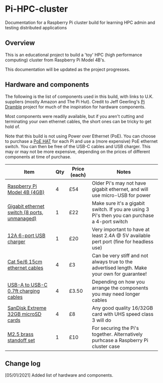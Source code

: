# Pi-HPC-cluster
Documentation for a Raspberry Pi cluster build for learning HPC admin and testing distributed applications

## Overview
This is an educational project to build a 'toy' HPC (high performance computing) cluster from Raspberry Pi Model 4B's.

This documentation will be updated as the project progresses.


## Hardware and components
The following is the list of components used in this build, with links to U.K. suppliers (mostly Amazon and The Pi Hut). Credit to Jeff Geerling's [Pi Dramble](http://www.pidramble.com/) project for much of the inspiration for hardware components.

Most components were readily available, but if you aren't cutting and terminating your own ethernet cables, the short ones can be tricky to get hold of. 

Note that this build is not using Power over Ethernet (PoE). You can choose to purchase a [PoE HAT](https://thepihut.com/products/raspberry-pi-power-over-ethernet-poe-hat) for each Pi and use a (more expensive) PoE ethernet switch. You can then be free of the USB-C cables and USB charger. This may or may not be more expensive, depending on the prices of different components at time of purchase.

|                                   Item                                                          |   Qty  |  Price (each)  |  Notes  |
|  -------------------------------------------------------------------------------------------    |   ---  |  -----  |  -----  |
| [Raspberry Pi Model 4B (4GB)](https://thepihut.com/products/raspberry-pi-4-model-b)             |    4   |   £54   |  Older Pi's may not have gigabit ethernet, and will use micro-USB for power |
| [Gigabit ethernet switch (8 ports, unmanaged)](https://www.amazon.co.uk/gp/product/B07PWHGQSS/) |    1   |   £22   |  Make sure it's a gigabit switch. If you are using 3 Pi's then you can purchase a 4-port switch |
| [12A 6-port USB charger](https://www.amazon.co.uk/gp/product/B07MFPN87Y/)                       |    1   |   £20   |  Very important to have at least 2.4A @ 5V available pert port (fine for headless use) |
| [Cat 5e/6 15cm ethernet cables](https://www.amazon.co.uk/gp/product/B01J2CJXTA)                 |    4   |   £3    |  Can be very stiff and not always true to the advertised length. Make your own for guarantee! |
| [USB-A to USB-C 0.7ft charging cables](https://www.amazon.co.uk/gp/product/B0744J4BYY)          |    4   |   £3.50 |  Depending on how you arrange the components you may need longer cables |
| [SanDisk Extreme 32GB microSD cards](https://www.amazon.co.uk/gp/product/B06XWMQ81P)            |    4   |   £8    |  Any good quality 16/32GB card with UHS speed class 3 will do |
| [M2.5 brass standoff set](https://www.amazon.co.uk/gp/product/B07PDVXVZ5)                       |    1   |   £10   |  For securing the Pi's together. Alternatively purhcase a Raspberry Pi cluster case | 




## Change log
[05/01/2021] Added list of hardware and components.


